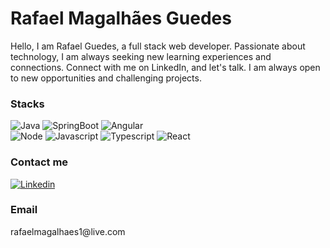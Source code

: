 <div>  
  <h1>
    Rafael Magalhães Guedes
  </h1>
  
  <p>
    Hello, I am Rafael Guedes, a full stack web developer. Passionate about technology,
    I am always seeking new learning experiences and connections. Connect with me on LinkedIn,
    and let's talk. I am     always open to new opportunities and challenging projects.
  </p>
</div>

<div>
  <h3>Stacks</h3>
	
  <img alt="Java" src="https://img.shields.io/badge/Java-ED8B00?style=for-the-badge&logo=openjdk&logoColor=white">
  <img alt="SpringBoot" src="https://img.shields.io/badge/Spring_Boot-6DB33F?style=for-the-badge&logo=spring-boot&logoColor=white">
  <img alt="Angular" src="https://img.shields.io/badge/Angular-DD0031?style=for-the-badge&logo=angular&logoColor=white">
  <br />
  <img alt="Node" src="https://img.shields.io/badge/Node.js-43853D?style=for-the-badge&logo=node.js&logoColor=white">
  <img alt="Javascript" src="https://img.shields.io/badge/JavaScript-323330?style=for-the-badge&logo=javascript&logoColor=F7DF1E">
  <img alt="Typescript" src="https://img.shields.io/badge/TypeScript-007ACC?style=for-the-badge&logo=typescript&logoColor=white">
  <img alt="React" src="https://img.shields.io/badge/React-20232A?style=for-the-badge&logo=react&logoColor=61DAFB">
</div>

<div>

  <h3>Contact me</h3>
  
  <a href="https://www.linkedin.com/in/rafael-magalh%C3%A3es-guedes/" target="_blank">
    <img src="https://img.shields.io/badge/LinkedIn-0077B5?style=for-the-badge&logo=linkedin&logoColor=white" alt="Linkedin">
  </a>
  <h3>Email</h3>
  <p>rafaelmagalhaes1@live.com</p>
</div>

